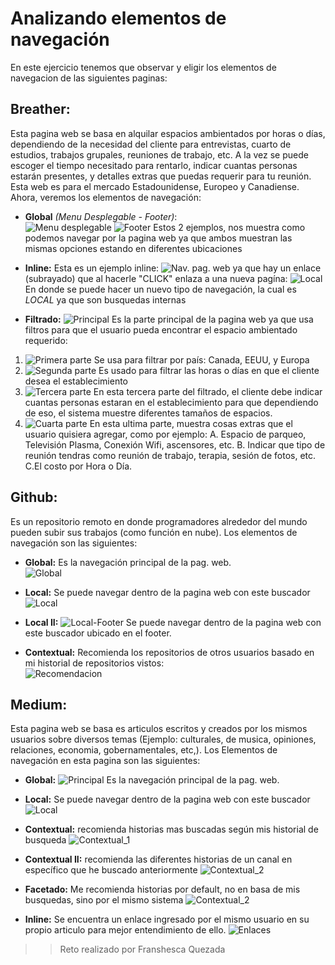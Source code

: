 # Analizando elementos de navegación  

En este ejercicio tenemos que observar y eligir los elementos de navegacion de las siguientes paginas:  

 ## Breather:   

 Esta pagina web se basa en alquilar espacios ambientados por horas o días, dependiendo de la necesidad del cliente para entrevistas, cuarto de estudios, trabajos grupales, reuniones de trabajo, etc. A la vez se puede escoger el tiempo necesitado para rentarlo, indicar cuantas personas estarán presentes, y detalles extras que puedas requerir para tu reunión. Esta web es para el mercado Estadounidense, Europeo y Canadiense.
Ahora, veremos los elementos de navegación:  

- **Global** _(Menu Desplegable - Footer)_:  
![Menu desplegable](assets/breather/globalmd.png)
![Footer](assets/breather/global.png)
Estos 2 ejemplos, nos muestra como podemos navegar por la pagina web ya que ambos muestran las mismas opciones estando en diferentes ubicaciones

- **Inline:**
Esta es un ejemplo inline:
![Nav. pag. web](assets/breather/inline.png)
 ya que hay un  enlace (subrayado) que al hacerle "CLICK" enlaza a una nueva pagína:
 ![Local](assets/breather/local.png)
 En donde se puede hacer un nuevo tipo de navegación, la cual es _LOCAL_ ya que son busquedas internas

 - **Filtrado:**
 ![Principal](assets/breather/filtrados.png)
 Es la parte principal de la pagina web ya que usa filtros para que el usuario pueda encontrar el espacio ambientado requerido:
 1. ![Primera parte](assets/breather/filtrado_2.1.png) Se usa para filtrar por país: Canada, EEUU, y Europa
 2. ![Segunda parte](assets/breather/filtrado_2.2.png) Es usado para filtrar las horas o días en que el cliente desea el establecimiento
 3. ![Tercera parte](assets/breather/filtrado_2.3.png)
 En esta tercera parte del filtrado, el cliente debe indicar cuantas personas estaran en el establecimiento para que dependiendo de eso, el sistema muestre diferentes tamaños de espacios.
 4. ![Cuarta parte](assets/breather/filtrado_2.4.png) En esta ultima parte, muestra cosas extras que el usuario quisiera agregar, como por ejemplo:
  A. Espacio de parqueo, Televisión Plasma, Conexión Wifi, ascensores, etc.
  B. Indicar que tipo de reunión tendras como reunión de trabajo, terapia, sesión de fotos, etc.
  C.El costo por Hora o Día.

## Github:  

Es un repositorio remoto en donde programadores alrededor del mundo pueden subir sus trabajos (como función en nube). Los elementos de navegación son las siguientes:  

- **Global:**
Es la navegación principal de la pag. web.  
![Global](assets/github/global.png)

- **Local:**
Se puede navegar dentro de la pagina web con este buscador
![Local](assets/github/Local.png)
- **Local II:** ![Local-Footer](assets/github/local-2.png)
Se puede navegar dentro de la pagina web con este buscador ubicado en el footer.

- **Contextual:**
Recomienda los repositorios de otros usuarios basado en mi historial de repositorios vistos:  
![Recomendacion](assets/github/contextual.png)  

## Medium:  

Esta pagina web se basa es articulos escritos y creados por los mismos usuarios sobre diversos temas (Ejemplo: culturales, de musica, opiniones, relaciones, economia, gobernamentales, etc,). Los Elementos de navegación en esta pagina son las siguientes:

- **Global:** ![Principal](assets/medium/global.png)
Es la navegación principal de la pag. web.

- **Local:** Se puede navegar dentro de la pagina web con este buscador
![Local](assets/medium/local.png)

- **Contextual:** recomienda historias mas buscadas según mis historial de busqueda
![Contextual_1](assets/medium/Contextual.png)
- **Contextual II:** recomienda las diferentes historias de un canal en específico que he buscado anteriormente
![Contextual_2](assets/medium/Contextual_2.png)

- **Facetado:** Me recomienda historias por default, no en basa de mis busquedas, sino por el mismo sistema
![Contextual_2](assets/medium/Facetado.png)

- **Inline:** Se encuentra un enlace ingresado por el mismo usuario en su propio articulo para mejor entendimiento de ello.
![Enlaces](assets/medium/Inline.png)

>> Reto realizado por Franshesca Quezada
